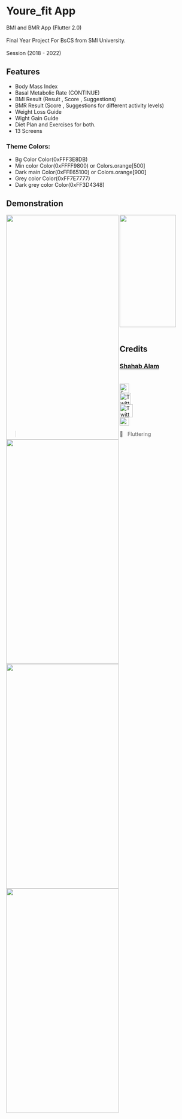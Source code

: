 # Youre_fit App

BMI and BMR App (Flutter 2.0)<br/><br/>
Final Year Project For BsCS from SMI University.<br/><br/>
Session (2018 - 2022)

## Features

- Body Mass Index
- Basal Metabolic Rate (CONTINUE)
- BMI Result (Result , Score , Suggestions)
- BMR Result (Score , Suggestions for different activity levels)
- Weight Loss Guide
- Wight Gain Guide 
- Diet Plan and Exercises for both.
- 13 Screens

### Theme Colors:
  - Bg Color  Color(0xFFF3E8DB)
  - Min color Color(0xFFFF9800) or Colors.orange[500]
  - Dark main Color(0xFFE65100) or Colors.orange[900]
  - Grey color Color(0xFF7E7777)
  - Dark grey color Color(0xFF3D4348)

## Demonstration

<!-- COMING SOON :screwdriver: :placard:	  -->



<img align="center" height="300px" width="150px" src="https://user-images.githubusercontent.com/82330891/181634315-981af1d1-dd30-4dde-90c0-a702dadd83ed.png" />
<img align="left" height="600px" width="300px" src="" />
<img align="left" height="600px" width="300px" src="" />
<img align="left" height="600px" width="300px" src="" />
<img align="left" height="600px" width="300px" src="" /> <br/>


<!-- ## Result Screen -->

<br/>

## Credits

 ### [Shahab Alam](#) <br/><br/>

 <div class="social-icons-image">
                <a href="https://www.facebook.com/iamShahabAlam/">
                    <img src="https://www.facebook.com/images/fb_icon_325x325.png" style= "height:25px;"  alt="Facebook Icon" >
                </a>
            </div> 

 <div class="social-icons-image">
                <a href="https://github.com/IamShahabAlam">
                    <img src="https://pngimg.com/uploads/github/github_PNG69.png"  style = "height:30px" alt="Twitter Icon">
                </a>
            </div>

<div class="social-icons-image">
                <a href="https://twitter.com/IamShahabAlam">
                    <img src="https://pngimg.com/uploads/twitter/twitter_PNG3.png" style = "height:35px;" alt="Twitter Icon">
                </a>
            </div>
            
 <div class="social-icons-image">
                <a  href="mailto:IamshahabAlam@gmail.com">
<img  alt="Gmail" height="22px" width="25px"  src="https://cdn-icons-png.flaticon.com/512/281/281769.png" />

</a>
            </div>
            
<!-- ### For Assistance
- Watch this <a href="https://youtu.be/W19IfZ-nqB8"> video </a> <br/> -->

> :blue_heart: &nbsp; Fluttering